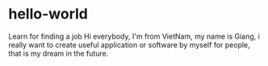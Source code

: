# hello-world
Learn for finding a job
Hi everybody,
I'm from VietNam, my name is Giang, i really want to create useful application or software by myself for people, that is my dream in the future.
